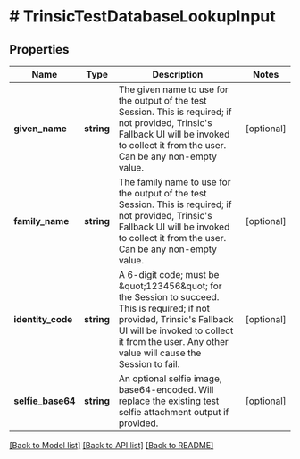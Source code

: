 # # TrinsicTestDatabaseLookupInput

## Properties

Name | Type | Description | Notes
------------ | ------------- | ------------- | -------------
**given_name** | **string** | The given name to use for the output of the test Session.              This is required; if not provided, Trinsic&#39;s Fallback UI will be invoked to collect it from the user.              Can be any non-empty value. | [optional]
**family_name** | **string** | The family name to use for the output of the test Session.              This is required; if not provided, Trinsic&#39;s Fallback UI will be invoked to collect it from the user.              Can be any non-empty value. | [optional]
**identity_code** | **string** | A 6-digit code; must be \&quot;123456\&quot; for the Session to succeed.              This is required; if not provided, Trinsic&#39;s Fallback UI will be invoked to collect it from the user.              Any other value will cause the Session to fail. | [optional]
**selfie_base64** | **string** | An optional selfie image, base64-encoded.              Will replace the existing test selfie attachment output if provided. | [optional]

[[Back to Model list]](../../README.md#models) [[Back to API list]](../../README.md#endpoints) [[Back to README]](../../README.md)
